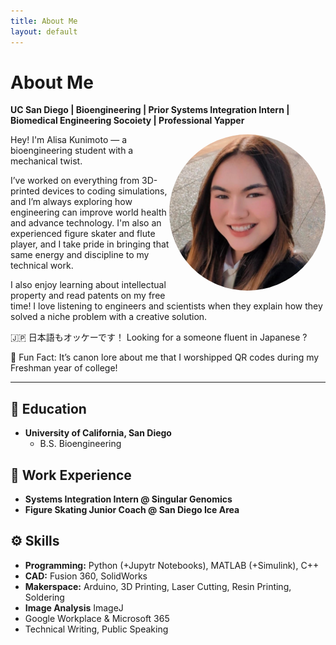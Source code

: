 ```yaml
---
title: About Me
layout: default
---
```


# About Me

**UC San Diego | Bioengineering | Prior Systems Integration Intern | Biomedical Engineering Socoiety | Professional Yapper**

<img align="right" src="docs/assets/IMG_20250104_175820_524.jpg" style="border-radius: 50%; width: 250px; height: 250px;" alt="My Image">

Hey! I'm Alisa Kunimoto — a bioengineering student with a mechanical twist.

I’ve worked on everything from 3D-printed devices to coding simulations, and I’m always exploring how engineering can improve world health and advance technology. I'm also an experienced figure skater and flute player, and I take pride in bringing that same energy and discipline to my technical work. 

I also enjoy learning about intellectual property and read patents on my free time! I love listening to engineers and scientists when they explain how they solved a niche problem with a creative solution.

🇯🇵 日本語もオッケーです！ Looking for a someone fluent in Japanese ? 

🧠 Fun Fact: It’s canon lore about me that I worshipped QR codes during my Freshman year of college!
 
---

## 📘 Education
- **University of California, San Diego**
  - B.S. Bioengineering
 
## 💼 Work Experience
- **Systems Integration Intern @ Singular Genomics**
- **Figure Skating Junior Coach @ San Diego Ice Area**

## ⚙️ Skills
- **Programming:** Python (+Jupytr Notebooks), MATLAB (+Simulink), C++
- **CAD:** Fusion 360, SolidWorks
- **Makerspace:** Arduino, 3D Printing, Laser Cutting, Resin Printing, Soldering
- **Image Analysis** ImageJ
- Google Workplace & Microsoft 365 
- Technical Writing, Public Speaking
